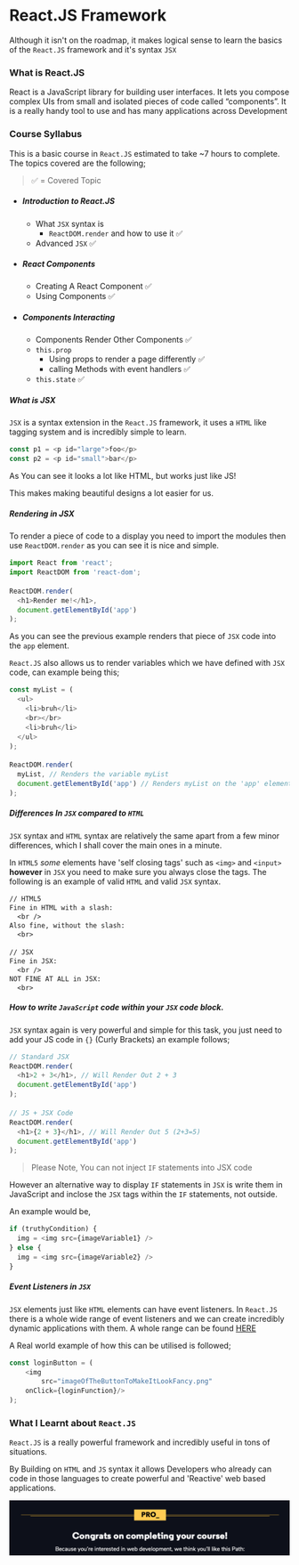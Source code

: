 # React.JS Framework

Although it isn't on the roadmap, it makes logical sense to learn the basics of the `React.JS` framework and it's syntax `JSX`

### What is React.JS

React is a JavaScript library for building user interfaces. It lets you compose complex UIs from small and isolated pieces of code called “components”. It is a really handy tool to use and has many applications across Development

### Course Syllabus
This is a basic course in `React.JS` estimated to take ~7 hours to complete. The topics covered are the following;

> ✅ = Covered Topic

- ##### Introduction to React.JS
  - What `JSX` syntax is
    - `ReactDOM.render` and how to use it ✅
  - Advanced `JSX` ✅
- ##### React Components
  - Creating A React Component ✅
  - Using Components ✅
- ##### Components Interacting
  - Components Render Other Components ✅
  - `this.prop`
    - Using props to render a page differently ✅
    - calling Methods with event handlers ✅
  - `this.state` ✅


##### What is JSX

`JSX` is a syntax extension in the `React.JS` framework, it uses a `HTML` like tagging system and is incredibly simple to learn.

```js
const p1 = <p id="large">foo</p>
const p2 = <p id="small">bar</p>
```

As You can see it looks a lot like HTML, but works just like JS!

This makes making beautiful designs a lot easier for us.

##### Rendering in JSX

To render a piece of code to a display you need to import the modules then use `ReactDOM.render` as you can see it is nice and simple.
```js
import React from 'react';
import ReactDOM from 'react-dom';

ReactDOM.render(
  <h1>Render me!</h1>,
  document.getElementById('app')
);
```
As you can see the previous example renders that piece of `JSX` code into the `app` element.

`React.JS` also allows us to render variables which we have defined with `JSX` code, can example being this;

```js
const myList = (
  <ul>
    <li>bruh</li>
    <br></br>
    <li>bruh</li>
  </ul>
);

ReactDOM.render(
  myList, // Renders the variable myList
  document.getElementById('app') // Renders myList on the 'app' element
);
```

##### Differences In `JSX` compared to `HTML`
`JSX` syntax and `HTML` syntax are relatively the same apart from a few minor differences, which I shall cover the main ones in a minute.

In `HTML5` *some* elements have 'self closing tags' such as `<img>` and `<input>` **however** in `JSX` you need to make sure you always close the tags. The following is an example of valid `HTML` and valid `JSX` syntax.

```JS
// HTML5
Fine in HTML with a slash:
  <br />
Also fine, without the slash:
  <br>

// JSX
Fine in JSX:
  <br />
NOT FINE AT ALL in JSX:
  <br>
```

##### How to write `JavaScript` code within your `JSX` code block.
`JSX` syntax again is very powerful and simple for this task, you just need to add your JS code in `{}` (Curly Brackets) an example follows;

```js
// Standard JSX
ReactDOM.render(
  <h1>2 + 3</h1>, // Will Render Out 2 + 3
  document.getElementById('app')
);

// JS + JSX Code
ReactDOM.render(
  <h1>{2 + 3}</h1>, // Will Render Out 5 (2+3=5)
  document.getElementById('app')
);

```
> Please Note, You can not inject `IF` statements into JSX code

However an alternative way to display `IF` statements in `JSX` is write them in JavaScript and inclose the `JSX` tags within the `IF` statements, not outside.

An example would be,

```js
if (truthyCondition) {
  img = <img src={imageVariable1} />
} else {
  img = <img src={imageVariable2} />
}
```

##### Event Listeners in `JSX`
`JSX` elements just like `HTML` elements can have event listeners. In `React.JS` there is a whole wide range of event listeners and we can create incredibly dynamic applications with them. A whole range can be found [HERE](https://reactjs.org/docs/events.html#supported-events)

A Real world example of how this can be utilised is followed;

```js
const loginButton = (
	<img
		src="imageOfTheButtonToMakeItLookFancy.png"  
    onClick={loginFunction}/>
);
```

### What I Learnt about `React.JS`
`React.JS` is a really powerful framework and incredibly useful in tons of situations.

By Building on `HTML` and `JS` syntax it allows Developers who already can code in those languages to create powerful and 'Reactive' web based applications.

![ReactJS](../assets/react.png)
